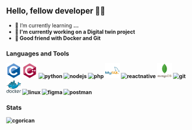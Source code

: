## Hello, fellow developer 👋🏼

- 🌱 I’m currently learning <b>...<b>
- 🔭 I'm currently working on a <b>Digital twin project</b>
- 🐳 Good friend with <b>Docker</b> and <b>Git</b>

### Languages and Tools
<p>
  <img src="https://raw.githubusercontent.com/devicons/devicon/master/icons/c/c-original.svg" alt="c" height="40"/>
  <img src="https://raw.githubusercontent.com/devicons/devicon/master/icons/cplusplus/cplusplus-original.svg" alt="cplusplus" height="40"/>
  <img src="https://img.icons8.com/color/48/000000/python.png" alt="python" height="40"/>
  <img src="https://img.icons8.com/color/48/000000/nodejs.png" alt="nodejs"/>
  
  <img src="https://www.vectorlogo.zone/logos/php/php-ar21.svg" alt="php" height="40"/>
  <img src="https://raw.githubusercontent.com/devicons/devicon/master/icons/mysql/mysql-original-wordmark.svg" alt="mysql" height="40"/>
  
  <img src="https://reactnative.dev/img/header_logo.svg" alt="reactnative" height="40"/>
  <img src="https://raw.githubusercontent.com/devicons/devicon/master/icons/mongodb/mongodb-original-wordmark.svg" alt="mongodb" height="40"/>
  
  <img src="https://www.vectorlogo.zone/logos/git-scm/git-scm-icon.svg" alt="git" height="40"/>
  <img src="https://raw.githubusercontent.com/devicons/devicon/master/icons/docker/docker-original-wordmark.svg" alt="docker" height="40"/>
  
  <img src="https://www.vectorlogo.zone/logos/linux/linux-icon.svg" alt="linux" height="40"/>
  <img src="https://www.vectorlogo.zone/logos/figma/figma-icon.svg" alt="figma" height="40"/>
  <img src="https://www.vectorlogo.zone/logos/getpostman/getpostman-icon.svg" alt="postman" height="40"/>
</p>

### Stats

<img src="https://github-readme-streak-stats.herokuapp.com/?user=cgorican&&theme=tokyonight" alt="cgorican" />



<!--
- 📫 How to reach me <a href="mailto:crt.gorican@gmail.com">crt.gorican@gmail.com</a>
  
  <!-- KOTLIN -- >
  <img src="https://www.vectorlogo.zone/logos/kotlinlang/kotlinlang-icon.svg" alt="kotlin" height="40"/>
  <!-- HEROKU -- >
  <img src="https://www.vectorlogo.zone/logos/heroku/heroku-icon.svg" alt="heroku" height="40"/>
  
  <!-- FLUTTER -- >
  <img src="https://www.vectorlogo.zone/logos/flutterio/flutterio-icon.svg" alt="flutter" height="40"/>
  
  <!-- MONGODB -- >
  <img src="https://raw.githubusercontent.com/devicons/devicon/master/icons/mongodb/mongodb-original-wordmark.svg" alt="mongodb" height="40"/>
  <!-- MYSQL -- >
  


<img src="https://github-readme-stats.vercel.app/api?username=cgorican&show_icons=true&locale=en&theme=tokyonight" alt="cgorican" />
<img src="https://github-readme-stats.vercel.app/api/top-langs/?username=cgorican&langs_count=8&count_private=true&layout=compact&theme=tokyonight" alt="cgorican" />

Sarthak's GitHub activity graph
[![Activity graph](https://activity-graph.herokuapp.com/graph?username=cgorican&&theme=xcode)](https://github.com/cgorican)

Here are some ideas to get you started:
- 👯 I’m looking to collaborate on ...
- 🤔 I’m looking for help with ...
- 💬 Ask me about ...
- ⚡ Fun fact: ...
-->
